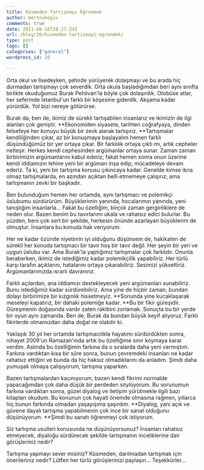 ```yaml
---
title: Küsmeden Tartışmayı Öğrenmek
author: mertnuhoglu
comments: true
date: 2011-06-16T18:27:24Z
url: /blog/26/kusmeden-tartismayi-ogrenmek/
type: post
tags: []
categories: ["general"]
wordpress_id: 26

---
```


Orta okul ve lisedeyken, şehirde yürüyerek dolaşmayı ve bu arada hiç durmadan tartışmayı çok severdik. Orta okula başladığımdan beri aynı sınıfta birlikte okuduğumuz Burak Pehlivan'la böyle çok dolaşırdık. Otobüse atlar, her seferinde İstanbul'un farklı bir köşesine giderdik. Akşama kadar yürürdük. Yol bizi nereye götürürse. 

<!--more-->

Burak da, ben de, ikimiz de sürekli tartışabilen insanlarız ve ikimizin de ilgi alanları çok geniştir. **Ekonomiden siyasete, tarihten coğrafyaya, dinden felsefeye her konuyu büyük bir zevk alarak tartışırız. **Tartışmalar kendiliğinden çıkar, az bir konuşmaya başlayalım hemen farklı düşündüğümüz bir yer ortaya çıkar. Bir farklılık ortaya çıktı mı, artık cepheler netleşir. Herkes kendi cephesinden argümanlar ortaya sunar. Zaman zaman birbirimizin argümanlarını kabul ederiz; fakat hemen sonra onun üzerine kendi iddiamızın lehine yeni bir argüman inşa edip, mücadeleye devam ederiz. Ta ki, yeni bir tartışma konusu çıkıncaya kadar. Genelde kimse ikna olmaz tartışmalarda, en azından açıktan belli etmemeye çalışırız; ama tartışmanın zevki bir başkadır. 

 

Ben bulunduğum hemen her ortamda, aynı tartışmacı ve polemikçi üslubumu sürdürürüm. Büyüklerimin yanında, hocalarımın yanında, yeni tanıştığım insanlarla... Fakat bu özelliğim, birçok zaman gerginliklere de neden olur. Bazen benim bu tavırlarımı ukala ve rahatsız edici bulurlar. Bu yüzden, beni çok sert bir şekilde, herkesin önünde azarlayan büyüklerim de olmuştur. İnsanlara bu konuda hak veriyorum. 

 

Her ne kadar özünde niyetimin iyi olduğunu düşünsem de, hakikaten de sürekli her konuda tartışmacı bir tavır hoş bir tavır değil. Her şeyin bir yeri ve uygun üslubu var. Ama Burak'la yaptığımız tartışmalar çok farklıdır. Onunla beraberken, ikimiz de istediğimiz kadar polemikçilik yapabiliriz. Her türlü karşı tarafın açıklarını, hatalarını ortaya çıkarabiliriz. Sesimizi yükseltiriz. Argümanlarımızda ısrarlı davranırız. 

 

Farklı açılardan, ana iddiamızı destekleyecek yeni argümanları sunabiliriz. Bunu istediğimiz kadar sürdürebiliriz. Ama yine de hiçbir zaman, bundan dolayı birbirimize bir kızgınlık hissetmeyiz. **Sonunda yine kucaklaşarak meseleyi kapatırız, bir dahaki polemiğe kadar. **Bu bir fikir güreşidir. Güreşmenin doğasında vardır zaten rakibini zorlamak. Sonuçta bu bir yerde bir oyun aynı zamanda. Ben de, Burak da bundan büyük keyif alıyoruz. Farklı fikirlerde olmamızdan daha doğal ne olabilir ki. 

 

Yaklaşık 30 yıl her ortamda tartışmacılıkla hayatımı sürdürdükten sonra, nihayet 2009'un Ramazan'ında artık bu özelliğime sınır koymaya karar verdim. Aslında bu özelliğimin farkına da o sıralarda daha yeni varmıştım. Farkına vardıktan kısa bir süre sonra, bunun çevremdeki insanları ne kadar rahatsız ettiğini ve bunda da hiç haksız olmadıklarını da anladım. Şimdi daha yumuşak olmaya çalışıyorum, tartışma yaparken. 

 

Bazen tartışmalardan kaçınıyorum, bazen kendi fikrimi normalde yapacağımdan çok daha düşük bir perdeden söylüyorum. Bu sorunumun farkına vardıktan sonra, güzel diyalog ve iletişim yürütmekle ilgili bazı kitapları okudum. Bu konunun çok hayati önemde olmasına rağmen, yıllarca hiç bunun farkında olmadan yaşayışıma şaşırdım. **Diyalog, yani açık ve güvene dayalı tartışma yapabilmenin çok ince bir sanat olduğunu düşünüyorum. **Şimdi bu sanatı öğrenmeyi çok istiyorum. 

 

Siz tartışma usulleri konusunda ne düşünüyorsunuz? İnsanları rahatsız etmeyecek, diyaloğu sürdürecek şekilde tartışmanın inceliklerine dair görüşleriniz nedir? 

 

Tartışma yapmayı sever misiniz? Küsmeden, darılmadan tartışmak için önerileriniz nedir? Lütfen her türlü görüşlerinizi paylaşın... Teşekkürler...
